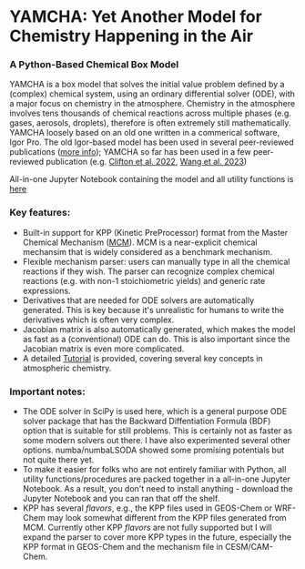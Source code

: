 # YAMCHA: Yet Another Model for Chemistry Happening in the Air
### **A Python-Based Chemical Box Model**

YAMCHA is a box model that solves the initial value problem defined by a (complex) chemical system, using an ordinary differential solver (ODE), with a major focus on chemistry in the atmosphere. Chemistry in the atmosphere involves tens thousands of chemical reactions across multiple phases (e.g. gases, aerosols, droplets), therefore is often extremely still mathematically. YAMCHA loosely based on an old one written in a commerical software, Igor Pro. The old Igor-based model has been used in several peer-reviewed publications ([more info](https://sites.google.com/view/wangsiyuan/models)); YAMCHA so far has been used in a few peer-reviewed publication (e.g. [Clifton et al. 2022](https://agupubs.onlinelibrary.wiley.com/doi/full/10.1029/2022MS003078), [Wang et al. 2023](https://doi.org/10.1021/acs.jpca.2c04307))

All-in-one Jupyter Notebook containing the model and all utility functions is [here](https://github.com/drpeppurr/yamcha/blob/main/YAMCHA_beta.ipynb)

### **Key features:**
- Built-in support for KPP (Kinetic PreProcessor) format from the Master Chemical Mechanism ([MCM](https://doi.org/10.1021/acs.jpca.2c04307)). MCM is a near-explicit chemical mechansim that is widely considered as a benchmark mechanism.
- Flexible mechanism parser: users can manually type in all the chemical reactions if they wish. The parser can recognize complex chemical reactions (e.g. with non-1 stoichiometric yields) and generic rate expressions.
- Derivatives that are needed for ODE solvers are automatically generated. This is key because it's unrealistic for humans to write the derivatives which is often very complex.
- Jacobian matrix is also automatically generated, which makes the model as fast as a (conventional) ODE can do. This is also important since the Jacobian matrix is even more complicated.
- A detailed [Tutorial](https://sites.google.com/view/wangsiyuan/python-based-box-model) is provided, covering several key concepts in atmospheric chemistry.

### **Important notes:**
- The ODE solver in SciPy is used here, which is a general purpose ODE solver package that has the Backward Diffentiation Formula (BDF) option that is suitable for still problems. This is certainly not as faster as some modern solvers out there. I have also experimented several other options. numba/numbaLSODA showed some promising potentials but not quite there yet.
- To make it easier for folks who are not entirely familiar with Python, all utility functions/procedures are packed together in a all-in-one Jupyter Notebook. As a result, you don't need to install anything - download the Jupyter Notebook and you can ran that off the shelf.
- KPP has several *flavors*, e.g., the KPP files used in GEOS-Chem or WRF-Chem may look somewhat different from the KPP files generated from MCM. Currently other KPP *flavors* are not fully supported but I will expand the parser to cover more KPP types in the future, especially the KPP format in GEOS-Chem and the mechanism file in CESM/CAM-Chem.
